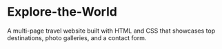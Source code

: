 # Explore-the-World
A multi-page travel website built with HTML and CSS that showcases top destinations, photo galleries, and a contact form. 
